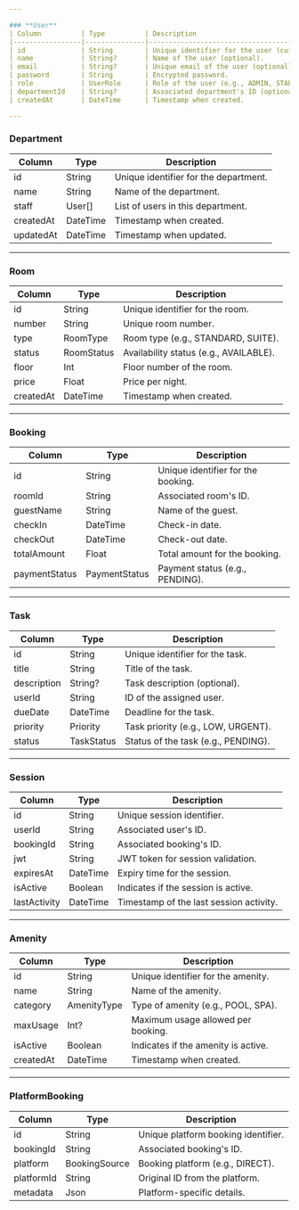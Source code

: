 ```yaml
---

### **User**
| Column          | Type          | Description                                |
|-----------------|---------------|--------------------------------------------|
| id              | String        | Unique identifier for the user (cuid).    |
| name            | String?       | Name of the user (optional).              |
| email           | String?       | Unique email of the user (optional).      |
| password        | String        | Encrypted password.                       |
| role            | UserRole      | Role of the user (e.g., ADMIN, STAFF).    |
| departmentId    | String?       | Associated department's ID (optional).    |
| createdAt       | DateTime      | Timestamp when created.                   |

---
```


### **Department**
| Column          | Type          | Description                                |
|-----------------|---------------|--------------------------------------------|
| id              | String        | Unique identifier for the department.     |
| name            | String        | Name of the department.                   |
| staff           | User[]        | List of users in this department.         |
| createdAt       | DateTime      | Timestamp when created.                   |
| updatedAt       | DateTime      | Timestamp when updated.                   |

---

### **Room**
| Column          | Type          | Description                                |
|-----------------|---------------|--------------------------------------------|
| id              | String        | Unique identifier for the room.           |
| number          | String        | Unique room number.                       |
| type            | RoomType      | Room type (e.g., STANDARD, SUITE).        |
| status          | RoomStatus    | Availability status (e.g., AVAILABLE).    |
| floor           | Int           | Floor number of the room.                 |
| price           | Float         | Price per night.                          |
| createdAt       | DateTime      | Timestamp when created.                   |

---

### **Booking**
| Column          | Type          | Description                                |
|-----------------|---------------|--------------------------------------------|
| id              | String        | Unique identifier for the booking.        |
| roomId          | String        | Associated room's ID.                     |
| guestName       | String        | Name of the guest.                        |
| checkIn         | DateTime      | Check-in date.                            |
| checkOut        | DateTime      | Check-out date.                           |
| totalAmount     | Float         | Total amount for the booking.             |
| paymentStatus   | PaymentStatus | Payment status (e.g., PENDING).           |

---

### **Task**
| Column          | Type          | Description                                |
|-----------------|---------------|--------------------------------------------|
| id              | String        | Unique identifier for the task.           |
| title           | String        | Title of the task.                        |
| description     | String?       | Task description (optional).              |
| userId          | String        | ID of the assigned user.                  |
| dueDate         | DateTime      | Deadline for the task.                    |
| priority        | Priority      | Task priority (e.g., LOW, URGENT).        |
| status          | TaskStatus    | Status of the task (e.g., PENDING).       |

---

### **Session**
| Column          | Type          | Description                                |
|-----------------|---------------|--------------------------------------------|
| id              | String        | Unique session identifier.                |
| userId          | String        | Associated user's ID.                     |
| bookingId       | String        | Associated booking's ID.                  |
| jwt             | String        | JWT token for session validation.         |
| expiresAt       | DateTime      | Expiry time for the session.              |
| isActive        | Boolean       | Indicates if the session is active.       |
| lastActivity    | DateTime      | Timestamp of the last session activity.   |

---

### **Amenity**
| Column          | Type          | Description                                |
|-----------------|---------------|--------------------------------------------|
| id              | String        | Unique identifier for the amenity.        |
| name            | String        | Name of the amenity.                      |
| category        | AmenityType   | Type of amenity (e.g., POOL, SPA).        |
| maxUsage        | Int?          | Maximum usage allowed per booking.        |
| isActive        | Boolean       | Indicates if the amenity is active.       |
| createdAt       | DateTime      | Timestamp when created.                   |

---

### **PlatformBooking**
| Column          | Type          | Description                                |
|-----------------|---------------|--------------------------------------------|
| id              | String        | Unique platform booking identifier.       |
| bookingId       | String        | Associated booking's ID.                  |
| platform        | BookingSource | Booking platform (e.g., DIRECT).          |
| platformId      | String        | Original ID from the platform.            |
| metadata        | Json          | Platform-specific details.                |
